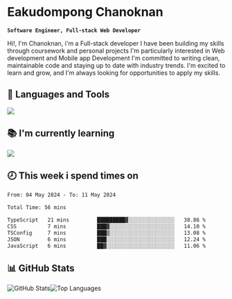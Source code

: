 # Eakudompong Chanoknan

**`Software Engineer, Full-stack Web Developer`**

<p>Hi!, I'm Chanoknan, i'm a Full-stack developer I have been building my skills
through coursework and personal projects I'm particularly interested in Web development
and Mobile app Development I'm committed to writing clean, maintainable
code and staying up to date with industry trends. I'm excited to learn
and grow, and I'm always looking for opportunities to apply my skills.</p>

## 🔧 Languages and Tools

  <a href="https://skillicons.dev">
    <img src="https://skillicons.dev/icons?i=typescript,javascript,html,css,php,java,python,laravel,nodejs,mongodb,react,nextjs,tailwind,mysql,planetscale,postgres,firebase&perline=9" />
  </a>
  
## 📚 I'm currently learning
  <a href="https://skillicons.dev">
    <img src="https://skillicons.dev/icons?i=go,rust,kotlin,androidstudio,graphql,docker,kubernetes,gcp,aws" />
  </a>

## 🕗 This week i spend times on

<!--START_SECTION:waka-->

```txt
From: 04 May 2024 - To: 11 May 2024

Total Time: 56 mins

TypeScript   21 mins         █████████▓░░░░░░░░░░░░░░░   38.86 %
CSS          7 mins          ███▓░░░░░░░░░░░░░░░░░░░░░   14.10 %
TSConfig     7 mins          ███▒░░░░░░░░░░░░░░░░░░░░░   13.08 %
JSON         6 mins          ███░░░░░░░░░░░░░░░░░░░░░░   12.24 %
JavaScript   6 mins          ██▓░░░░░░░░░░░░░░░░░░░░░░   11.06 %
```

<!--END_SECTION:waka-->

## 📊 GitHub Stats

<p style="display: flex">
  <img alt="GitHub Stats" src="https://github-readme-stats.vercel.app/api?username=EC-9624&show_icons=true&theme=gruvbox&count_private=true"/>
  <img alt="Top Languages" src="https://github-readme-stats.vercel.app/api/top-langs/?username=EC-9624&layout=compact&theme=gruvbox" />  
</p>
